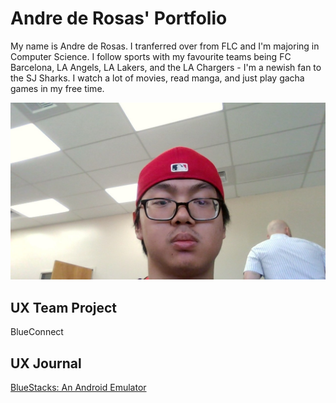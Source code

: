 # Andre de Rosas' Portfolio

My name is Andre de Rosas. I tranferred over from FLC and I'm majoring in Computer Science. I follow sports with my favourite teams being FC Barcelona, LA Angels, LA Lakers, and the LA Chargers - I'm a newish fan to the SJ Sharks. I watch a lot of movies, read manga, and just play gacha games in my free time.

![This is a photo of Andre](/assets/Andre.jpg.jpg)
 
## UX Team Project

BlueConnect

## UX Journal

[BlueStacks: An Android Emulator](j01/)
